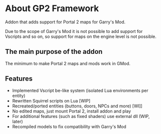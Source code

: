 # About GP2 Framework

Addon that adds support for Portal 2 maps for Garry's Mod. 

Due to the scope of Garry's Mod it is not possible to add support for Vscripts and so on, so support for maps on the engine level is not possible.

## The main purpose of the addon
The minimum to make Portal 2 maps and mods work in GMod.

## Features

* Implemented Vscript be-like system (isolated Lua environments per entity)
* Rewritten Squirrel scripts on Lua [WIP]
* Recreated/ported entities (buttons, doors, NPCs and more) [WI]]
* No edited maps, just mount Portal 2, install addon and play
* For additional features (such as fixed shaders) use external dll (WIP, later)
* Recompiled models to fix compatibility with Garry's Mod